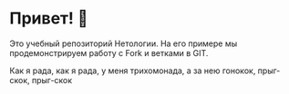 # Привет! 👋

Это учебный репозиторий Нетологии. На его примере мы продемонстрируем работу с Fork и ветками в GIT. 

Как я рада, как я рада, у меня трихомонада, а за нею гонокок, прыг-скок, прыг-скок